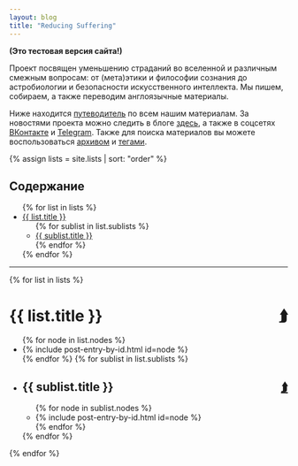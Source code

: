 ```yaml
---
layout: blog
title: "Reducing Suffering"
---
```

**(Это тестовая версия сайта!)**

Проект посвящен уменьшению страданий во вселенной и различным смежным вопросам: от (мета)этики и философии сознания до астробиологии и безопасности искусственного интеллекта. Мы пишем, собираем, а также переводим англоязычные материалы.

Ниже находится [путеводитель](#contents) по всем нашим материалам. За новостями проекта можно следить в блоге [здесь](blog.html), а также в соцсетях <a href="https://vk.com/reducing_suffering">ВКонтакте</a> и <a href="https://t.me/reducing_suffering">Telegram</a>. Также для поиска материалов вы можете воспользоваться [архивом](archive.html) и [тегами](tags.html). 

{% assign lists = site.lists | sort: "order" %}

<div class="contents" id="contents">
  <h2>Содержание</h2>
  <ul>
    {% for list in lists %}
    <li><a href="#{{ list.mark }}">{{ list.title }}</a>
      <ul class="ulcirc">{% for sublist in list.sublists %}
        <li><a href="#{{ sublist.mark }}{{ sublist.url }}">{{ sublist.title }}</a>
		</li>
      {% endfor %}</ul>
	</li>{% endfor %}
  </ul>
</div>

---

{% for list in lists %}
  <h1 id="{{ list.mark }}">{{ list.title }} <a href="#contents" style="float: right">&#11181;</a></h1>
  <ul>{% for node in list.nodes %}
    <li>{% include post-entry-by-id.html id=node %}</li>
  {% endfor %}
  {% for sublist in list.sublists %}
    <li><h2 id="{{ sublist.mark }}">{{ sublist.title }} <a href="#contents" style="float: right">&#11181;</a></h2>
    <ul>{% for node in sublist.nodes %}
      <li>{% include post-entry-by-id.html id=node %}</li>
    {% endfor %}</ul></li>
  {% endfor %}
  </ul>
{% endfor %}
